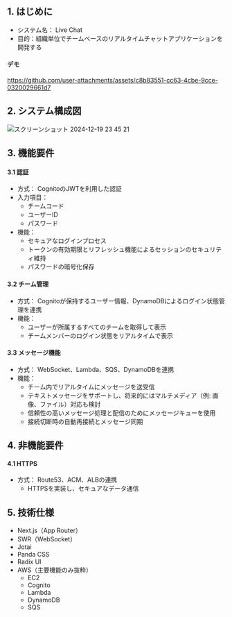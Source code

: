 ## 1. はじめに
- システム名： Live Chat
- 目的：組織単位でチームベースのリアルタイムチャットアプリケーションを開発する

#### デモ
https://github.com/user-attachments/assets/c8b83551-cc63-4cbe-9cce-0320029661d7

## 2. システム構成図
![スクリーンショット 2024-12-19 23 45 21](https://github.com/user-attachments/assets/52246bc2-7ad5-4a1f-816a-031bd1ed111b)

## 3. 機能要件
#### 3.1 認証
- 方式： CognitoのJWTを利用した認証
- 入力項目：
  - チームコード
  - ユーザーID
  - パスワード
- 機能：
  - セキュアなログインプロセス
  - トークンの有効期限とリフレッシュ機能によるセッションのセキュリティ維持
  - パスワードの暗号化保存
#### 3.2 チーム管理
- 方式： Cognitoが保持するユーザー情報、DynamoDBによるログイン状態管理を連携
- 機能：
  - ユーザーが所属するすべてのチームを取得して表示
  - チームメンバーのログイン状態をリアルタイムで表示
#### 3.3 メッセージ機能
- 方式： WebSocket、Lambda、SQS、DynamoDBを連携
- 機能：
  - チーム内でリアルタイムにメッセージを送受信
  - テキストメッセージをサポートし、将来的にはマルチメディア（例: 画像、ファイル）対応も検討
  - 信頼性の高いメッセージ処理と配信のためにメッセージキューを使用
  - 接続切断時の自動再接続とメッセージ同期

## 4. 非機能要件
#### 4.1 HTTPS
- 方式： Route53、ACM、ALBの連携
  - HTTPSを実装し、セキュアなデータ通信

## 5. 技術仕様
- Next.js（App Router）
- SWR（WebSocket）
- Jotai
- Panda CSS
- Radix UI
- AWS（主要機能のみ抜粋）
  - EC2
  - Cognito
  - Lambda
  - DynamoDB
  - SQS
